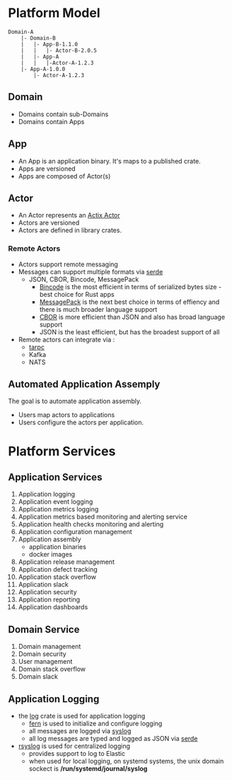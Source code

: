 # Platform Model

```
Domain-A
    |- Domain-B
    |   |- App-B-1.1.0
    |   |   |- Actor-B-2.0.5
    |   |- App-A
    |   |   |-Actor-A-1.2.3
    |- App-A-1.0.0
        |- Actor-A-1.2.3
```

## Domain
- Domains contain sub-Domains
- Domains contain Apps

## App
- An App is an application binary. It's maps to a published crate.
- Apps are versioned
- Apps are composed of Actor(s)

## Actor
- An Actor represents an [Actix Actor](https://crates.io/crates/actix)
- Actors are versioned
- Actors are defined in library crates.

### Remote Actors
- Actors support remote messaging
- Messages can support multiple formats via [serde](https://crates.io/search?q=serde)
    - JSON, CBOR, Bincode, MessagePack
        - [Bincode](https://github.com/TyOverby/bincode) is the most efficient in terms of serialized bytes size - best choice for Rust apps
        - [MessagePack](https://msgpack.org/) is the next best choice in terms of effiency and there is much broader language support
        - [CBOR](http://cbor.io/) is more efficient than JSON and also has broad language support
        - JSON is the least efficient, but has the broadest support of all
- Remote actors can integrate via :
    - [tarpc](https://crates.io/crates/tarpc)
    - Kafka
    - NATS

## Automated Application Assemply
The goal is to automate application assembly.
- Users map actors to applications
- Users configure the actors per application.

# Platform Services

## Application Services
1. Application logging
1. Application event logging
1. Application metrics logging
1. Application metrics based monitoring and alerting service
1. Application health checks monitoring and alerting
1. Application configuration management
1. Application assembly
    - application binaries
    - docker images
1. Application release management
1. Application defect tracking
1. Application stack overflow
1. Application slack
1. Application security
1. Application reporting
1. Application dashboards

## Domain Service
1. Domain management
1. Domain security
1. User management
1. Domain stack overflow
1. Domain slack

## Application Logging
- the [log](https://docs.rs/crate/log/) crate is used for application logging
    - [fern](https://docs.rs/crate/fern/) is used to initialize and configure logging
    - all messages are logged via [syslog](https://docs.rs/crate/syslog/)
    - all log messages are typed and logged as JSON via [serde](https://docs.rs/crate/serde/)
- [rsyslog](https://www.rsyslog.com/) is used for centralized logging
    - provides support to log to Elastic
    - when used for local logging, on systemd systems, the unix domain sockect is **/run/systemd/journal/syslog**





